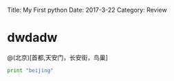 Title: My First python
Date: 2017-3-22 
Category: Review

# dwdadw
@(北京)[首都,天安门，长安街，鸟巢]

```python
print "beijing"

```
